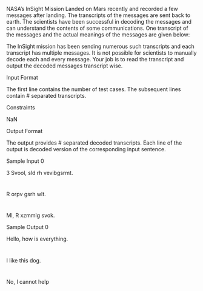 NASA’s InSight Mission Landed on Mars recently and recorded a few messages after landing. The transcripts of the messages are sent back to earth. The scientists have been successful in decoding the messages and can understand the contents of some communications. One transcript of the messages and the actual meanings of the messages are given below:

The InSight mission has been sending numerous such transcripts and each transcript has multiple messages. It is not possible for scientists to manually decode each and every message. Your job is to read the transcript and output the decoded messages transcript wise.

Input Format

The first line contains the number of test cases. The subsequent lines contain # separated transcripts.



Constraints

NaN

Output Format

The output provides # separated decoded transcripts. Each line of the output is decoded version of the corresponding input sentence.


Sample Input 0

3
Svool, sld rh vevibgsrmt.
#
R orpv gsrh wlt.
#
Ml, R xzmmlg svok.

Sample Output 0

Hello, how is everything.
#
I like this dog.
#
No, I cannot help
